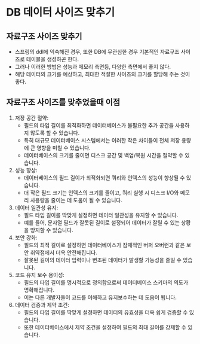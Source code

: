 # DB 데이터 사이즈 맞추기

## 자료구조 사이즈 맞추기
* 스프링의 ddl에 익숙해진 경우, 또한 DB에 무관심한 경우 기본적인 자료구조 사이즈로 테이블을 생성하곤 한다.
* 그러나 이러한 방법은 성능과 메모리 측면등, 다양한 측면에서 좋지 않다.
* 해당 데이터의 크기를 예상하고, 최대한 적절한 사이즈의 크기를 할당해 주는 것이 좋다.

## 자료구조 사이즈를 맞추었을때 이점
1. 저장 공간 절약: 
   * 필드의 타입 길이를 최적화하면 데이터베이스가 불필요한 추가 공간을 사용하지 않도록 할 수 있습니다. 
   * 특히 대규모 데이터베이스 시스템에서는 이러한 작은 차이들이 전체 저장 용량에 큰 영향을 미칠 수 있습니다. 
   * 데이터베이스의 크기를 줄이면 디스크 공간 및 백업/복원 시간을 절약할 수 있습니다.
2. 성능 향상: 
   * 데이터베이스의 필드 길이가 최적화되면 쿼리와 인덱스의 성능이 향상될 수 있습니다. 
   * 더 작은 필드 크기는 인덱스의 크기를 줄이고, 쿼리 실행 시 디스크 I/O와 메모리 사용량을 줄이는 데 도움이 될 수 있습니다.
3. 데이터 일관성 유지: 
   * 필드 타입 길이를 딱맞게 설정하면 데이터 일관성을 유지할 수 있습니다. 
   * 예를 들어, 문자열 필드가 잘못된 길이로 설정되어 데이터가 잘릴 수 있는 상황을 방지할 수 있습니다.
4. 보안 강화: 
   * 필드의 최적 길이로 설정하면 데이터베이스가 잠재적인 버퍼 오버런과 같은 보안 취약점에서 더욱 안전해집니다. 
   * 잘못된 길이의 데이터 입력이나 변조된 데이터가 발생할 가능성을 줄일 수 있습니다.
5. 코드 유지 보수 용이성: 
   * 필드의 타입 길이를 명시적으로 정의함으로써 데이터베이스 스키마의 의도가 명확해집니다. 
   * 이는 다른 개발자들이 코드를 이해하고 유지보수하는 데 도움이 됩니다.
6. 데이터 검증과 제약 조건: 
   * 필드의 타입 길이를 딱맞게 설정하면 데이터의 유효성을 더욱 쉽게 검증할 수 있습니다. 
   * 또한 데이터베이스에서 제약 조건을 설정하여 필드의 최대 길이를 강제할 수 있습니다.